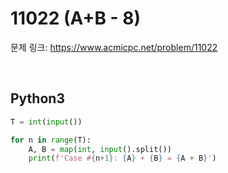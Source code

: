 # 11022 (A+B - 8)

문제 링크: <https://www.acmicpc.net/problem/11022>

<br>

## Python3

```python
T = int(input())

for n in range(T):
    A, B = map(int, input().split())
    print(f'Case #{n+1}: {A} + {B} = {A + B}')
```
